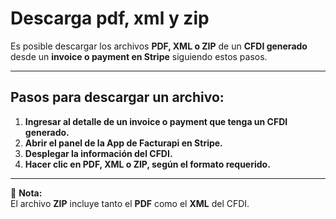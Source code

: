 # Descarga pdf, xml y zip

Es posible descargar los archivos **PDF, XML o ZIP** de un **CFDI generado** desde un **invoice o payment en Stripe** siguiendo estos pasos.

---

## **Pasos para descargar un archivo:**  
1. **Ingresar al detalle de un invoice o payment que tenga un CFDI generado.**  
2. **Abrir el panel de la App de Facturapi en Stripe.**  
3. **Desplegar la información del CFDI.**  
4. **Hacer clic en PDF, XML o ZIP, según el formato requerido.**  

---

📌 **Nota:**  
El archivo **ZIP** incluye tanto el **PDF** como el **XML** del CFDI.